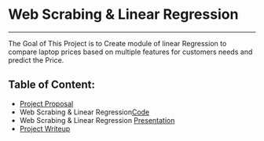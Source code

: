 # Web Scrabing  & Linear Regression
---
The Goal of This Project is to Create module of linear Regression to compare laptop prices based on multiple features for customers needs and predict the Price. 

## Table of Content:
- [Project Proposal](Regression_Project_Proposal.ipynb)
- Web Scrabing  & Linear Regression[Code](Final_Code.ipynb)
- Web Scrabing  & Linear Regression [Presentation]()
- [Project Writeup]()

